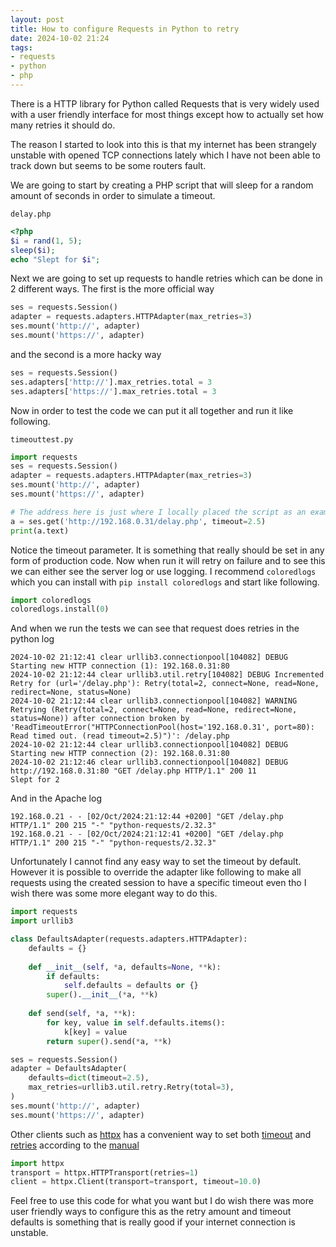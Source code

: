 ```yaml
---
layout: post
title: How to configure Requests in Python to retry
date: 2024-10-02 21:24
tags:
- requests
- python
- php
---
```

There is a HTTP library for Python called Requests that is very widely used with a user friendly interface for most things except how to actually set how many retries it should do.

The reason I started to look into this is that my internet has been strangely unstable with opened TCP connections lately which I have not been able to track down but seems to be some routers fault.

We are going to start by creating a PHP script that will sleep for a random amount of seconds in order to simulate a timeout.

`delay.php`
```php
<?php
$i = rand(1, 5);
sleep($i);
echo "Slept for $i";
```

Next we are going to set up requests to handle retries which can be done in 2 different ways. The first is the more official way

```py
ses = requests.Session()
adapter = requests.adapters.HTTPAdapter(max_retries=3)
ses.mount('http://', adapter)
ses.mount('https://', adapter)
```

and the second is a more hacky way

```py
ses = requests.Session()
ses.adapters['http://'].max_retries.total = 3
ses.adapters['https://'].max_retries.total = 3
```

Now in order to test the code we can put it all together and run it like following.

`timeouttest.py`
```py
import requests
ses = requests.Session()
adapter = requests.adapters.HTTPAdapter(max_retries=3)
ses.mount('http://', adapter)
ses.mount('https://', adapter)

# The address here is just where I locally placed the script as an example
a = ses.get('http://192.168.0.31/delay.php', timeout=2.5)
print(a.text)
```

Notice the timeout parameter. It is something that really should be set in any form of production code. Now when run it will retry on failure and to see this we can either see the server log or use logging. I recommend `coloredlogs` which you can install with `pip install coloredlogs` and start like following.

```py
import coloredlogs
coloredlogs.install(0)
```

And when we run the tests we can see that request does retries in the python log

```log
2024-10-02 21:12:41 clear urllib3.connectionpool[104082] DEBUG Starting new HTTP connection (1): 192.168.0.31:80
2024-10-02 21:12:44 clear urllib3.util.retry[104082] DEBUG Incremented Retry for (url='/delay.php'): Retry(total=2, connect=None, read=None, redirect=None, status=None)
2024-10-02 21:12:44 clear urllib3.connectionpool[104082] WARNING Retrying (Retry(total=2, connect=None, read=None, redirect=None, status=None)) after connection broken by 'ReadTimeoutError("HTTPConnectionPool(host='192.168.0.31', port=80): Read timed out. (read timeout=2.5)")': /delay.php
2024-10-02 21:12:44 clear urllib3.connectionpool[104082] DEBUG Starting new HTTP connection (2): 192.168.0.31:80
2024-10-02 21:12:46 clear urllib3.connectionpool[104082] DEBUG http://192.168.0.31:80 "GET /delay.php HTTP/1.1" 200 11
Slept for 2
```

And in the Apache log

```log
192.168.0.21 - - [02/Oct/2024:21:12:44 +0200] "GET /delay.php HTTP/1.1" 200 215 "-" "python-requests/2.32.3"
192.168.0.21 - - [02/Oct/2024:21:12:41 +0200] "GET /delay.php HTTP/1.1" 200 215 "-" "python-requests/2.32.3"
```

Unfortunately I cannot find any easy way to set the timeout by default. However it is possible to override the adapter like following to make all requests using the created session to have a specific timeout even tho I wish there was some more elegant way to do this.

```py
import requests
import urllib3

class DefaultsAdapter(requests.adapters.HTTPAdapter):
    defaults = {}
    
    def __init__(self, *a, defaults=None, **k):
        if defaults:
            self.defaults = defaults or {}
        super().__init__(*a, **k)
        
    def send(self, *a, **k):
        for key, value in self.defaults.items():
            k[key] = value
        return super().send(*a, **k)

ses = requests.Session()
adapter = DefaultsAdapter(
    defaults=dict(timeout=2.5),
    max_retries=urllib3.util.retry.Retry(total=3),
)
ses.mount('http://', adapter)
ses.mount('https://', adapter)
```

Other clients such as [httpx](https://www.python-httpx.org/advanced/timeouts/) has a convenient way to set both [timeout](https://www.python-httpx.org/advanced/timeouts/) and [retries](https://www.python-httpx.org/advanced/transports/#http-transport) according to the [manual](https://www.python-httpx.org/)

```py
import httpx
transport = httpx.HTTPTransport(retries=1)
client = httpx.Client(transport=transport, timeout=10.0)
```

Feel free to use this code for what you want but I do wish there was more user friendly ways to configure this as the retry amount and timeout defaults is something that is really good if your internet connection is unstable.
